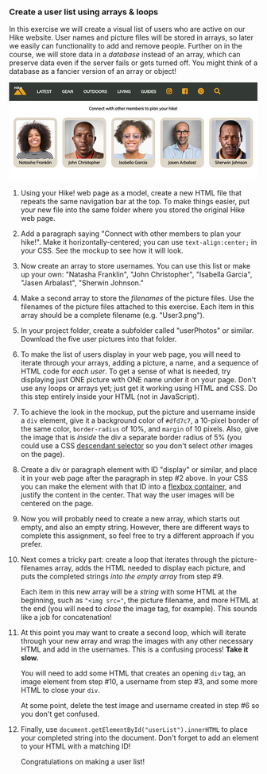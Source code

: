 ### Create a user list using arrays & loops

In this exercise we will create a visual list of users who are active on our Hike website. User names and picture files will be stored in arrays, so later we easily can functionality to add and remove people. Further on in the course, we will store data in a _database_ instead of an array, which can preserve data even if the server fails or gets turned off. You might think of a database as a fancier version of an array or object!

![Mockup of Users Page](./images/users/userList&#32;mockup2.png)

1. Using your Hike! web page as a model, create a new HTML file that repeats the same navigation bar at the top. To make things easier, put your new file into the same folder where you stored the original Hike web page.

2. Add a paragraph saying "Connect with other members to plan your hike!". Make it horizontally-centered; you can use `text-align:center;` in your CSS. See the mockup to see how it will look.

3. Now create an array to store usernames. You can use this list or make up your own: "Natasha Franklin", "John Christopher", "Isabella Garcia", "Jasen Arbalast", "Sherwin Johnson."

4. Make a second array to store the _filenames_ of the picture files. Use the filenames of the picture files attached to this exercise. Each item in this array should be a complete filename (e.g. "User3.png").

5. In your project folder, create a subfolder called "userPhotos" or similar. Download the five user pictures into that folder.

6. To make the list of users display in your web page, you will need to iterate through your arrays, adding a picture, a name, and a sequence of HTML code for _each user_. To get a sense of what is needed, try displaying just ONE picture with ONE name under it on your page. Don't use any loops or arrays yet; just get it working using HTML and CSS. Do this step entirely inside your HTML (not in JavaScript).

7. To achieve the look in the mockup, put the picture and username inside a `div` element, give it a background color of `#dfd7c7`, a 10-pixel border of the same color, `border-radius` of 10%, and `margin` of 10 pixels. Also, give the image that is _inside_ the div a separate border radius of 5% (you could use a CSS [descendant selector](https://www.w3schools.com/css/css_combinators.asp) so you don't select _other_ images on the page).

8. Create a div or paragraph element with ID "display" or similar, and place it in your web page after the paragraph in step #2 above. In your CSS you can make the element with that ID into a [flexbox container](https://css-tricks.com/snippets/css/a-guide-to-flexbox/), and justify the content in the center. That way the user images will be centered on the page.

9. Now you will probably need to create a new array, which starts out empty, and also an empty string. However, there are different ways to complete this assignment, so feel free to try a different approach if you prefer.

10. Next comes a tricky part: create a loop that iterates through the picture-filenames array, adds the HTML needed to display each picture, and puts the completed strings _into the empty array_ from step #9. 

    Each item in this new array will be a _string_ with some HTML at the beginning, such as `"<img src="`, the picture filename, and more HTML at the end (you will need to _close_ the image tag, for example).  This sounds like a job for concatenation!

11. At this point you may want to create a second loop, which will iterate through your new array and wrap the images with any other necessary HTML and add in the usernames.  This is a confusing process!  **Take it slow.** 

    You will need to add some HTML that creates an opening `div` tag, an image element from step #10, a username from step #3, and some more HTML to close your `div`.  

    At some point, delete the test image and username created in step #6 so you don't get confused.

12. Finally, use `document.getElementById("userList").innerHTML` to place your completed string into the document.  Don't forget to add an element to your HTML with a matching ID! 

    Congratulations on making a user list!
